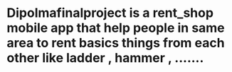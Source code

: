 # Dipolmafinalproject is a  rent_shop  mobile app that help people in same  area to rent  basics things from each other like ladder , hammer , .......
